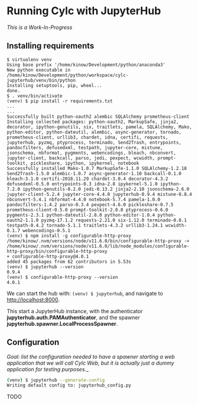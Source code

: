 # Running Cylc with JupyterHub

_This is a Work-In-Progress_

## Installing requirements

```shell
$ virtualenv venv
Using base prefix '/home/kinow/Development/python/anaconda3'
New python executable in /home/kinow/Development/python/workspace/cylc-jupyterhub/venv/bin/python
Installing setuptools, pip, wheel...
done.
$ . venv/bin/activate
(venv) $ pip install -r requirements.txt
...
...
Successfully built python-oauth2 alembic SQLAlchemy prometheus-client
Installing collected packages: python-oauth2, MarkupSafe, jinja2, decorator, ipython-genutils, six, traitlets, pamela, SQLAlchemy, Mako, python-editor, python-dateutil, alembic, async-generator, tornado, prometheus-client, urllib3, chardet, idna, certifi, requests, jupyterhub, pyzmq, ptyprocess, terminado, Send2Trash, entrypoints, pandocfilters, defusedxml, testpath, jupyter-core, mistune, jsonschema, nbformat, pygments, webencodings, bleach, nbconvert, jupyter-client, backcall, parso, jedi, pexpect, wcwidth, prompt-toolkit, pickleshare, ipython, ipykernel, notebook
Successfully installed Mako-1.0.7 MarkupSafe-1.1.0 SQLAlchemy-1.2.18 Send2Trash-1.5.0 alembic-1.0.7 async-generator-1.10 backcall-0.1.0 bleach-3.1.0 certifi-2018.11.29 chardet-3.0.4 decorator-4.3.2 defusedxml-0.5.0 entrypoints-0.3 idna-2.8 ipykernel-5.1.0 ipython-7.2.0 ipython-genutils-0.2.0 jedi-0.13.2 jinja2-2.10 jsonschema-2.6.0 jupyter-client-5.2.4 jupyter-core-4.4.0 jupyterhub-0.9.4 mistune-0.8.4 nbconvert-5.4.1 nbformat-4.4.0 notebook-5.7.4 pamela-1.0.0 pandocfilters-1.4.2 parso-0.3.4 pexpect-4.6.0 pickleshare-0.7.5 prometheus-client-0.5.0 prompt-toolkit-2.0.8 ptyprocess-0.6.0 pygments-2.3.1 python-dateutil-2.8.0 python-editor-1.0.4 python-oauth2-1.1.0 pyzmq-17.1.2 requests-2.21.0 six-1.12.0 terminado-0.8.1 testpath-0.4.2 tornado-5.1.1 traitlets-4.3.2 urllib3-1.24.1 wcwidth-0.1.7 webencodings-0.5.1
(venv) $ npm install -g configurable-http-proxy
/home/kinow/.nvm/versions/node/v11.6.0/bin/configurable-http-proxy -> /home/kinow/.nvm/versions/node/v11.6.0/lib/node_modules/configurable-http-proxy/bin/configurable-http-proxy
+ configurable-http-proxy@4.0.1
added 45 packages from 62 contributors in 5.53s
(venv) $ jupyterhub --version
0.9.4
(venv) $ configurable-http-proxy --version
4.0.1
```

We can start the hub with: `(venv) $ jupyterhub`, and navigate to [http://localhost:8000](http://localhost:8000).

This start a JupyterHub instance, with the authenticator **jupyterhub.auth.PAMAuthenticator**,
and the spawner **jupyterhub.spawner.LocalProcessSpawner**.

## Configuration

_Goal: list the configuration needed to have a spawner starting a web application that we will
call Cylc Web, but it is actually just a dummy application for testing purposes.__

```bash
(venv) $ jupyterhub --generate-config
Writing default config to: jupyterhub_config.py
```

TODO
